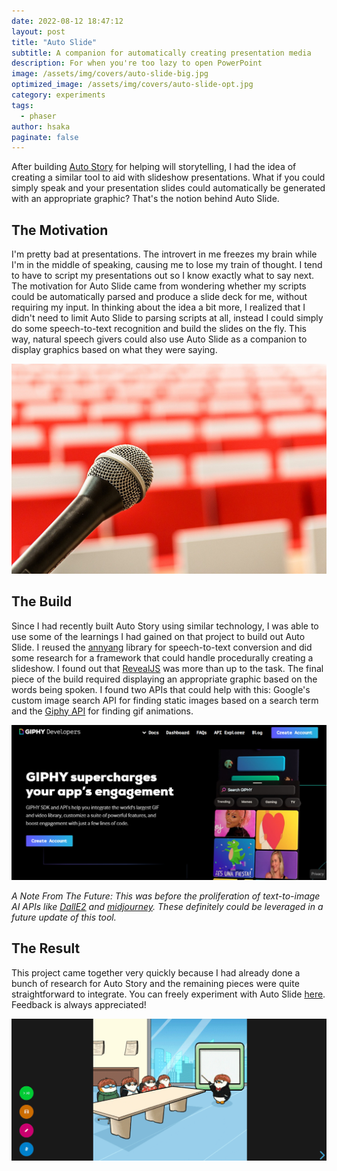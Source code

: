 ```yaml
---
date: 2022-08-12 18:47:12
layout: post
title: "Auto Slide"
subtitle: A companion for automatically creating presentation media
description: For when you're too lazy to open PowerPoint
image: /assets/img/covers/auto-slide-big.jpg
optimized_image: /assets/img/covers/auto-slide-opt.jpg
category: experiments
tags:
  - phaser
author: hsaka
paginate: false
---
```


After building [Auto Story](https://hsaka.github.io/auto-story/) for helping will storytelling, I had the idea of creating a similar tool to aid with slideshow presentations. What if you could simply speak and your presentation slides could automatically be generated with an appropriate graphic? That's the notion behind Auto Slide.

## The Motivation

I'm pretty bad at presentations. The introvert in me freezes my brain while I'm in the middle of speaking, causing me to lose my train of thought. I tend to have to script my presentations out so I know exactly what to say next. The motivation for Auto Slide came from wondering whether my scripts could be automatically parsed and produce a slide deck for me, without requiring my input. In thinking about the idea a bit more, I realized that I didn't need to limit Auto Slide to parsing scripts at all, instead I could simply do some speech-to-text recognition and build the slides on the fly. This way, natural speech givers could also use Auto Slide as a companion to display graphics based on what they were saying.

![placeholder](/assets/img/blog%20resources/auto-slide/1-speech.jpg "Speech")

## The Build

Since I had recently built Auto Story using similar technology, I was able to use some of the learnings I had gained on that project to build out Auto Slide. I reused the [annyang](https://www.talater.com/annyang/) library for speech-to-text conversion and did some research for a framework that could handle procedurally creating a slideshow. I found out that [RevealJS](https://revealjs.com/) was more than up to the task. The final piece of the build required displaying an appropriate graphic based on the words being spoken. I found two APIs that could help with this: Google's custom image search API for finding static images based on a search term and the [Giphy API](https://developers.giphy.com/) for finding gif animations. 

![placeholder](/assets/img/blog%20resources/auto-slide/2-giphy.jpg "Giphy")

*A Note From The Future: This was before the proliferation of text-to-image AI APIs like [DallE2](https://openai.com/dall-e-2/) and [midjourney](https://www.midjourney.com/). These definitely could be leveraged in a future update of this tool.*

## The Result

This project came together very quickly because I had already done a bunch of research for Auto Story and the remaining pieces were quite straightforward to integrate. You can freely experiment with Auto Slide [here](https://gamepyong.xyz/autoslide). Feedback is always appreciated! 

![placeholder](/assets/img/blog%20resources/auto-slide/3-auto-slide.gif "Auto Slide")